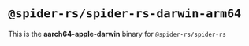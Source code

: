 # `@spider-rs/spider-rs-darwin-arm64`

This is the **aarch64-apple-darwin** binary for `@spider-rs/spider-rs`
